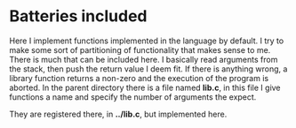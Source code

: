# Batteries included

Here I implement functions implemented in the language
by default. I try to make some sort of partitioning
of functionality that makes sense to me. 
There is much that can be included here. 
I basically read arguments from the stack, then
push the return value I deem fit.
If there is anything wrong, a library function
returns a non-zero and the execution of the program
is aborted. In the parent directory there is a file
named **lib.c**, in this file I give functions a name
and specify the number of arguments the expect. 

They are registered there, in **../lib.c**, but implemented
here. 

